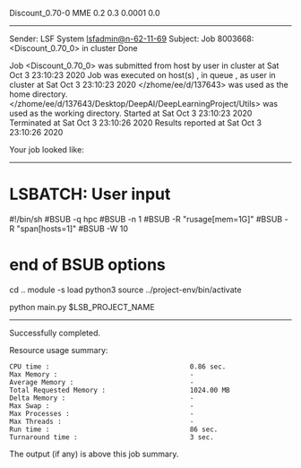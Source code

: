Discount_0.70-0 MME 0.2 0.3 0.0001 0.0

------------------------------------------------------------
Sender: LSF System <lsfadmin@n-62-11-69>
Subject: Job 8003668: <Discount_0.70_0> in cluster <dcc> Done

Job <Discount_0.70_0> was submitted from host <n-62-30-5> by user <s183905> in cluster <dcc> at Sat Oct  3 23:10:23 2020
Job was executed on host(s) <n-62-11-69>, in queue <hpc>, as user <s183905> in cluster <dcc> at Sat Oct  3 23:10:23 2020
</zhome/ee/d/137643> was used as the home directory.
</zhome/ee/d/137643/Desktop/DeepAI/DeepLearningProject/Utils> was used as the working directory.
Started at Sat Oct  3 23:10:23 2020
Terminated at Sat Oct  3 23:10:26 2020
Results reported at Sat Oct  3 23:10:26 2020

Your job looked like:

------------------------------------------------------------
# LSBATCH: User input
#!/bin/sh
#BSUB -q hpc
#BSUB -n 1
#BSUB -R "rusage[mem=1G]"
#BSUB -R "span[hosts=1]"
#BSUB -W 10
# end of BSUB options
cd ..
module -s load python3
source ../project-env/bin/activate

python main.py $LSB_PROJECT_NAME


------------------------------------------------------------

Successfully completed.

Resource usage summary:

    CPU time :                                   0.86 sec.
    Max Memory :                                 -
    Average Memory :                             -
    Total Requested Memory :                     1024.00 MB
    Delta Memory :                               -
    Max Swap :                                   -
    Max Processes :                              -
    Max Threads :                                -
    Run time :                                   86 sec.
    Turnaround time :                            3 sec.

The output (if any) is above this job summary.

